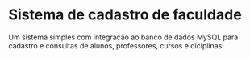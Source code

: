 # Sistema de cadastro de faculdade

Um sistema simples com integração ao banco de dados MySQL
para cadastro e consultas de alunos, professores, cursos e diciplinas.
